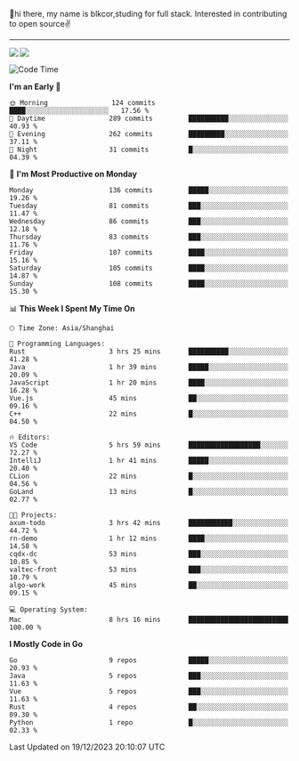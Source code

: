👋hi there, my name is blkcor,studing for full stack.
Interested in contributing to open source✌️

<hr/>

![](https://github-readme-stats.vercel.app/api?username=blkcor)
<a href="https://github.com/blkcor/github-readme-stats">
    <img align="left" src="https://github-readme-stats.vercel.app/api/top-langs/?username=blkcor&hide=jupyter%20notebook,shaderlab,tex,c%23&langs_count=9" />
</a>


<!--START_SECTION:waka-->
![Code Time](http://img.shields.io/badge/Code%20Time-808%20hrs%2031%20mins-blue)

**I'm an Early 🐤** 

```text
🌞 Morning                124 commits         ████░░░░░░░░░░░░░░░░░░░░░   17.56 % 
🌆 Daytime                289 commits         ██████████░░░░░░░░░░░░░░░   40.93 % 
🌃 Evening                262 commits         █████████░░░░░░░░░░░░░░░░   37.11 % 
🌙 Night                  31 commits          █░░░░░░░░░░░░░░░░░░░░░░░░   04.39 % 
```
📅 **I'm Most Productive on Monday** 

```text
Monday                   136 commits         █████░░░░░░░░░░░░░░░░░░░░   19.26 % 
Tuesday                  81 commits          ███░░░░░░░░░░░░░░░░░░░░░░   11.47 % 
Wednesday                86 commits          ███░░░░░░░░░░░░░░░░░░░░░░   12.18 % 
Thursday                 83 commits          ███░░░░░░░░░░░░░░░░░░░░░░   11.76 % 
Friday                   107 commits         ████░░░░░░░░░░░░░░░░░░░░░   15.16 % 
Saturday                 105 commits         ████░░░░░░░░░░░░░░░░░░░░░   14.87 % 
Sunday                   108 commits         ████░░░░░░░░░░░░░░░░░░░░░   15.30 % 
```


📊 **This Week I Spent My Time On** 

```text
🕑︎ Time Zone: Asia/Shanghai

💬 Programming Languages: 
Rust                     3 hrs 25 mins       ██████████░░░░░░░░░░░░░░░   41.28 % 
Java                     1 hr 39 mins        █████░░░░░░░░░░░░░░░░░░░░   20.09 % 
JavaScript               1 hr 20 mins        ████░░░░░░░░░░░░░░░░░░░░░   16.28 % 
Vue.js                   45 mins             ██░░░░░░░░░░░░░░░░░░░░░░░   09.16 % 
C++                      22 mins             █░░░░░░░░░░░░░░░░░░░░░░░░   04.50 % 

🔥 Editors: 
VS Code                  5 hrs 59 mins       ██████████████████░░░░░░░   72.27 % 
IntelliJ                 1 hr 41 mins        █████░░░░░░░░░░░░░░░░░░░░   20.40 % 
CLion                    22 mins             █░░░░░░░░░░░░░░░░░░░░░░░░   04.56 % 
GoLand                   13 mins             █░░░░░░░░░░░░░░░░░░░░░░░░   02.77 % 

🐱‍💻 Projects: 
axum-todo                3 hrs 42 mins       ███████████░░░░░░░░░░░░░░   44.72 % 
rn-demo                  1 hr 12 mins        ████░░░░░░░░░░░░░░░░░░░░░   14.58 % 
cqdx-dc                  53 mins             ███░░░░░░░░░░░░░░░░░░░░░░   10.85 % 
valtec-front             53 mins             ███░░░░░░░░░░░░░░░░░░░░░░   10.79 % 
algo-work                45 mins             ██░░░░░░░░░░░░░░░░░░░░░░░   09.15 % 

💻 Operating System: 
Mac                      8 hrs 16 mins       █████████████████████████   100.00 % 
```

**I Mostly Code in Go** 

```text
Go                       9 repos             █████░░░░░░░░░░░░░░░░░░░░   20.93 % 
Java                     5 repos             ███░░░░░░░░░░░░░░░░░░░░░░   11.63 % 
Vue                      5 repos             ███░░░░░░░░░░░░░░░░░░░░░░   11.63 % 
Rust                     4 repos             ██░░░░░░░░░░░░░░░░░░░░░░░   09.30 % 
Python                   1 repo              █░░░░░░░░░░░░░░░░░░░░░░░░   02.33 % 
```




 Last Updated on 19/12/2023 20:10:07 UTC
<!--END_SECTION:waka-->


